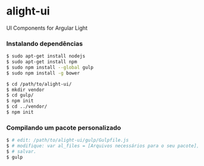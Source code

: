 # alight-ui
UI Components for Argular Light

### Instalando dependências

```sh
$ sudo apt-get install nodejs
$ sudo apt-get install npm
$ sudo npm install --global gulp
$ sudo npm install -g bower
```

```sh
$ cd /path/to/alight-ui/
$ mkdir vendor
$ cd gulp/
$ npm init
$ cd ../vendor/
$ npm init
```

### Compilando um pacote personalizado
```sh
$ # edit: /path/to/alight-ui/gulp/Gulpfile.js
$ # modifique: var al_files = [Arquivos necessários para o seu pacote];
$ # salvar.
$ gulp
```
